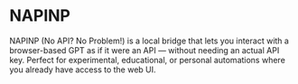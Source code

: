 # NAPINP
NAPINP (No API? No Problem!) is a local bridge that lets you interact with a browser-based GPT as if it were an API — without needing an actual API key. Perfect for experimental, educational, or personal automations where you already have access to the web UI.
